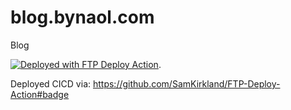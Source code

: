 # blog.bynaol.com
Blog

[<img alt="Deployed with FTP Deploy Action" src="https://img.shields.io/badge/Deployed With-FTP DEPLOY ACTION-%3CCOLOR%3E?style=for-the-badge&color=0077b6">](https://github.com/SamKirkland/FTP-Deploy-Action). 

Deployed CICD via: https://github.com/SamKirkland/FTP-Deploy-Action#badge
